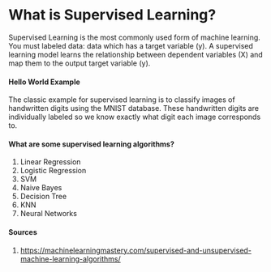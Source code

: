 # What is Supervised Learning?

Supervised Learning is the most commonly used form of machine learning. You must labeled data: data which has a target variable (y). A supervised learning model learns the relationship between dependent variables (X) and map them to the output target variable (y).

#### Hello World Example

The classic example for supervised learning is to classify images of handwritten digits using the MNIST database. These handwritten digits are individually labeled so we know exactly what digit each image corresponds to.

#### What are some supervised learning algorithms?
1. Linear Regression
2. Logistic Regression
3. SVM
4. Naive Bayes
5. Decision Tree
6. KNN
7. Neural Networks

#### Sources
1. https://machinelearningmastery.com/supervised-and-unsupervised-machine-learning-algorithms/
